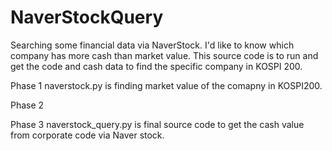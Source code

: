 # NaverStockQuery
Searching some financial data via NaverStock.
I'd like to know which company has more cash than market value.
This source code is to run and get the code and cash data to find the specific company in KOSPI 200.


Phase 1
naverstock.py is finding market value of the comapny in KOSPI200.

Phase 2


Phase 3
naverstock_query.py is final source code to get the cash value from corporate code via Naver stock.

